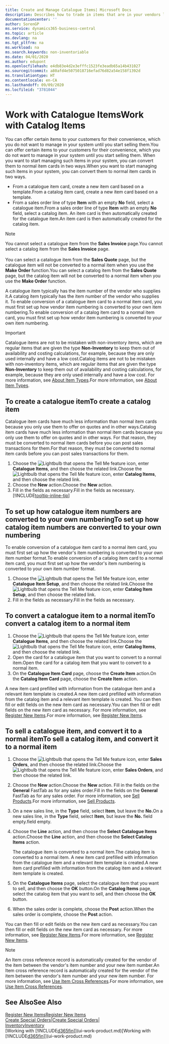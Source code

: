 ```yaml
---
title: Create and Manage Catalogue Items| Microsoft Docs
description: Describes how to trade in items that are in your vendors list of items but not in your own list of items.
documentationcenter: ''
author: SorenGP
ms.service: dynamics365-business-central
ms.topic: article
ms.devlang: na
ms.tgt_pltfrm: na
ms.workload: na
ms.search.keywords: non-inventoriable
ms.date: 04/01/2020
ms.author: edupont
ms.openlocfilehash: e4db83e4d2e3efffc1523fe3eadb65a14b431027
ms.sourcegitcommit: a80afd4e5075018716efad76d82a54e158f1392d
ms.translationtype: HT
ms.contentlocale: en-CA
ms.lasthandoff: 09/09/2020
ms.locfileid: "3781044"
---
```

# <a name="work-with-catalog-items"></a><span data-ttu-id="e881d-103">Work with Catalogue Items</span><span class="sxs-lookup"><span data-stu-id="e881d-103">Work with Catalog Items</span></span>
<span data-ttu-id="e881d-104">You can offer certain items to your customers for their convenience, which you do not want to manage in your system until you start selling them.</span><span class="sxs-lookup"><span data-stu-id="e881d-104">You can offer certain items to your customers for their convenience, which you do not want to manage in your system until you start selling them.</span></span> <span data-ttu-id="e881d-105">When you want to start managing such items in your system, you can convert them to normal item cards in two ways.</span><span class="sxs-lookup"><span data-stu-id="e881d-105">When you want to start managing such items in your system, you can convert them to normal item cards in two ways.</span></span>

* <span data-ttu-id="e881d-106">From a catalogue item card, create a new item card based on a template.</span><span class="sxs-lookup"><span data-stu-id="e881d-106">From a catalog item card, create a new item card based on a template.</span></span>
* <span data-ttu-id="e881d-107">From a sales order line of type **Item** with an empty **No** field, select a catalogue item.</span><span class="sxs-lookup"><span data-stu-id="e881d-107">From a sales order line of type **Item** with an empty **No** field, select a catalog item.</span></span> <span data-ttu-id="e881d-108">An item card is then automatically created for the catalogue item.</span><span class="sxs-lookup"><span data-stu-id="e881d-108">An item card is then automatically created for the catalog item.</span></span>

> [!NOTE]  
> <span data-ttu-id="e881d-109">You cannot select a catalogue item from the **Sales Invoice** page.</span><span class="sxs-lookup"><span data-stu-id="e881d-109">You cannot select a catalog item from the **Sales Invoice** page.</span></span><br /><br />
> <span data-ttu-id="e881d-110">You can select a catalogue item from the **Sales Quote** page, but the catalogue item will not be converted to a normal item when you use the **Make Order** function.</span><span class="sxs-lookup"><span data-stu-id="e881d-110">You can select a catalog item from the **Sales Quote** page, but the catalog item will not be converted to a normal item when you use the **Make Order** function.</span></span>

<span data-ttu-id="e881d-111">A catalogue item typically has the item number of the vendor who supplies it.</span><span class="sxs-lookup"><span data-stu-id="e881d-111">A catalog item typically has the item number of the vendor who supplies it.</span></span> <span data-ttu-id="e881d-112">To enable conversion of a catalogue item card to a normal item card, you must first set up how vendor item numbering is converted to your own item numbering.</span><span class="sxs-lookup"><span data-stu-id="e881d-112">To enable conversion of a catalog item card to a normal item card, you must first set up how vendor item numbering is converted to your own item numbering.</span></span>   

> [!Important]
> <span data-ttu-id="e881d-113">Catalogue items are not to be mistaken with non-inventory items, which are regular items that are given the type **Non-Inventory** to keep them out of availability and costing calculations, for example, because they are only used internally and have a low cost.</span><span class="sxs-lookup"><span data-stu-id="e881d-113">Catalog items are not to be mistaken with non-inventory items, which are regular items that are given the type **Non-Inventory** to keep them out of availability and costing calculations, for example, because they are only used internally and have a low cost.</span></span> <span data-ttu-id="e881d-114">For more information, see [About Item Types](inventory-about-item-types.md).</span><span class="sxs-lookup"><span data-stu-id="e881d-114">For more information, see [About Item Types](inventory-about-item-types.md).</span></span>

## <a name="to-create-a-catalog-item"></a><span data-ttu-id="e881d-115">To create a catalogue item</span><span class="sxs-lookup"><span data-stu-id="e881d-115">To create a catalog item</span></span>
<span data-ttu-id="e881d-116">Catalogue item cards have much less information than normal item cards because you only use them to offer on quotes and in other ways.</span><span class="sxs-lookup"><span data-stu-id="e881d-116">Catalog item cards have much less information than normal item cards because you only use them to offer on quotes and in other ways.</span></span> <span data-ttu-id="e881d-117">For that reason, they must be converted to normal item cards before you can post sales transactions for them.</span><span class="sxs-lookup"><span data-stu-id="e881d-117">For that reason, they must be converted to normal item cards before you can post sales transactions for them.</span></span>

1. <span data-ttu-id="e881d-118">Choose the ![Lightbulb that opens the Tell Me feature](media/ui-search/search_small.png "Tell me what you want to do") icon, enter **Catalogue Items**, and then choose the related link.</span><span class="sxs-lookup"><span data-stu-id="e881d-118">Choose the ![Lightbulb that opens the Tell Me feature](media/ui-search/search_small.png "Tell me what you want to do") icon, enter **Catalog Items**, and then choose the related link.</span></span>
2. <span data-ttu-id="e881d-119">Choose the **New** action.</span><span class="sxs-lookup"><span data-stu-id="e881d-119">Choose the **New** action.</span></span>
3. <span data-ttu-id="e881d-120">Fill in the fields as necessary.</span><span class="sxs-lookup"><span data-stu-id="e881d-120">Fill in the fields as necessary.</span></span> [!INCLUDE[tooltip-inline-tip](includes/tooltip-inline-tip_md.md)]

## <a name="to-set-up-how-catalog-item-numbers-are-converted-to-your-own-numbering"></a><span data-ttu-id="e881d-121">To set up how catalogue item numbers are converted to your own numbering</span><span class="sxs-lookup"><span data-stu-id="e881d-121">To set up how catalog item numbers are converted to your own numbering</span></span>
<span data-ttu-id="e881d-122">To enable conversion of a catalogue item card to a normal item card, you must first set up how the vendor's item numbering is converted to your own item number format.</span><span class="sxs-lookup"><span data-stu-id="e881d-122">To enable conversion of a catalog item card to a normal item card, you must first set up how the vendor's item numbering is converted to your own item number format.</span></span>

1. <span data-ttu-id="e881d-123">Choose the ![Lightbulb that opens the Tell Me feature](media/ui-search/search_small.png "Tell me what you want to do") icon, enter **Catalogue Item Setup**, and then choose the related link.</span><span class="sxs-lookup"><span data-stu-id="e881d-123">Choose the ![Lightbulb that opens the Tell Me feature](media/ui-search/search_small.png "Tell me what you want to do") icon, enter **Catalog Item Setup**, and then choose the related link.</span></span>
2. <span data-ttu-id="e881d-124">Fill in the fields as necessary.</span><span class="sxs-lookup"><span data-stu-id="e881d-124">Fill in the fields as necessary.</span></span>

## <a name="to-convert-a-catalog-item-to-a-normal-item"></a><span data-ttu-id="e881d-125">To convert a catalogue item to a normal item</span><span class="sxs-lookup"><span data-stu-id="e881d-125">To convert a catalog item to a normal item</span></span>
1. <span data-ttu-id="e881d-126">Choose the ![Lightbulb that opens the Tell Me feature](media/ui-search/search_small.png "Tell me what you want to do") icon, enter **Catalogue Items**, and then choose the related link.</span><span class="sxs-lookup"><span data-stu-id="e881d-126">Choose the ![Lightbulb that opens the Tell Me feature](media/ui-search/search_small.png "Tell me what you want to do") icon, enter **Catalog Items**, and then choose the related link.</span></span>
2. <span data-ttu-id="e881d-127">Open the card for a catalogue item that you want to convert to a normal item.</span><span class="sxs-lookup"><span data-stu-id="e881d-127">Open the card for a catalog item that you want to convert to a normal item.</span></span>
3. <span data-ttu-id="e881d-128">On the **Catalogue Item Card** page, choose the **Create Item** action.</span><span class="sxs-lookup"><span data-stu-id="e881d-128">On the **Catalog Item Card** page, choose the **Create Item** action.</span></span>

<span data-ttu-id="e881d-129">A new item card prefilled with information from the catalogue item and a relevant item template is created.</span><span class="sxs-lookup"><span data-stu-id="e881d-129">A new item card prefilled with information from the catalog item and a relevant item template is created.</span></span> <span data-ttu-id="e881d-130">You can then fill or edit fields on the new item card as necessary.</span><span class="sxs-lookup"><span data-stu-id="e881d-130">You can then fill or edit fields on the new item card as necessary.</span></span> <span data-ttu-id="e881d-131">For more information, see [Register New Items](inventory-how-register-new-items.md).</span><span class="sxs-lookup"><span data-stu-id="e881d-131">For more information, see [Register New Items](inventory-how-register-new-items.md).</span></span>

## <a name="to-sell-a-catalog-item-and-convert-it-to-a-normal-item"></a><span data-ttu-id="e881d-132">To sell a catalogue item, and convert it to a normal item</span><span class="sxs-lookup"><span data-stu-id="e881d-132">To sell a catalog item, and convert it to a normal item</span></span>
1. <span data-ttu-id="e881d-133">Choose the ![Lightbulb that opens the Tell Me feature](media/ui-search/search_small.png "Tell me what you want to do") icon, enter **Sales Orders**, and then choose the related link.</span><span class="sxs-lookup"><span data-stu-id="e881d-133">Choose the ![Lightbulb that opens the Tell Me feature](media/ui-search/search_small.png "Tell me what you want to do") icon, enter **Sales Orders**, and then choose the related link.</span></span>
2. <span data-ttu-id="e881d-134">Choose the **New** action.</span><span class="sxs-lookup"><span data-stu-id="e881d-134">Choose the **New** action.</span></span> <span data-ttu-id="e881d-135">Fill in the fields on the **General** FastTab as for any sales order.</span><span class="sxs-lookup"><span data-stu-id="e881d-135">Fill in the fields on the **General** FastTab as for any sales order.</span></span> <span data-ttu-id="e881d-136">For more information, see [Sell Products](sales-how-sell-products.md).</span><span class="sxs-lookup"><span data-stu-id="e881d-136">For more information, see [Sell Products](sales-how-sell-products.md).</span></span>
3. <span data-ttu-id="e881d-137">On a new sales line, in the **Type** field, select **Item**, but leave the **No.**</span><span class="sxs-lookup"><span data-stu-id="e881d-137">On a new sales line, in the **Type** field, select **Item**, but leave the **No.**</span></span> <span data-ttu-id="e881d-138">field empty.</span><span class="sxs-lookup"><span data-stu-id="e881d-138">field empty.</span></span>
4. <span data-ttu-id="e881d-139">Choose the **Line** action, and then choose the **Select Catalogue Items** action.</span><span class="sxs-lookup"><span data-stu-id="e881d-139">Choose the **Line** action, and then choose the **Select Catalog Items** action.</span></span>

    <span data-ttu-id="e881d-140">The catalogue item is converted to a normal item.</span><span class="sxs-lookup"><span data-stu-id="e881d-140">The catalog item is converted to a normal item.</span></span> <span data-ttu-id="e881d-141">A new item card prefilled with information from the catalogue item and a relevant item template is created.</span><span class="sxs-lookup"><span data-stu-id="e881d-141">A new item card prefilled with information from the catalog item and a relevant item template is created.</span></span>
5. <span data-ttu-id="e881d-142">On the **Catalogue Items** page, select the catalogue item that you want to sell, and then choose the **OK** button.</span><span class="sxs-lookup"><span data-stu-id="e881d-142">On the **Catalog Items** page, select the catalog item that you want to sell, and then choose the **OK** button.</span></span>
6. <span data-ttu-id="e881d-143">When the sales order is complete, choose the **Post** action.</span><span class="sxs-lookup"><span data-stu-id="e881d-143">When the sales order is complete, choose the **Post** action.</span></span>

<span data-ttu-id="e881d-144">You can then fill or edit fields on the new item card as necessary.</span><span class="sxs-lookup"><span data-stu-id="e881d-144">You can then fill or edit fields on the new item card as necessary.</span></span> <span data-ttu-id="e881d-145">For more information, see [Register New Items](inventory-how-register-new-items.md).</span><span class="sxs-lookup"><span data-stu-id="e881d-145">For more information, see [Register New Items](inventory-how-register-new-items.md).</span></span>

> [!NOTE]  
>   <span data-ttu-id="e881d-146">An Item cross reference record is automatically created for the vendor of the item between the vendor's item number and your new item number.</span><span class="sxs-lookup"><span data-stu-id="e881d-146">An Item cross reference record is automatically created for the vendor of the item between the vendor's item number and your new item number.</span></span> <span data-ttu-id="e881d-147">For more information, see [Use Item Cross References](inventory-how-use-item-cross-refs.md).</span><span class="sxs-lookup"><span data-stu-id="e881d-147">For more information, see [Use Item Cross References](inventory-how-use-item-cross-refs.md).</span></span>

## <a name="see-also"></a><span data-ttu-id="e881d-148">See Also</span><span class="sxs-lookup"><span data-stu-id="e881d-148">See Also</span></span>
[<span data-ttu-id="e881d-149">Register New Items</span><span class="sxs-lookup"><span data-stu-id="e881d-149">Register New Items</span></span>](inventory-how-register-new-items.md)  
<span data-ttu-id="e881d-150">[Create Special Orders](sales-how-to-create-special-orders.md)|</span><span class="sxs-lookup"><span data-stu-id="e881d-150">[Create Special Orders](sales-how-to-create-special-orders.md)|</span></span>  
[<span data-ttu-id="e881d-151">Inventory</span><span class="sxs-lookup"><span data-stu-id="e881d-151">Inventory</span></span>](inventory-manage-inventory.md)  
<span data-ttu-id="e881d-152">[Working with [!INCLUDE[d365fin](includes/d365fin_md.md)]](ui-work-product.md)</span><span class="sxs-lookup"><span data-stu-id="e881d-152">[Working with [!INCLUDE[d365fin](includes/d365fin_md.md)]](ui-work-product.md)</span></span>

